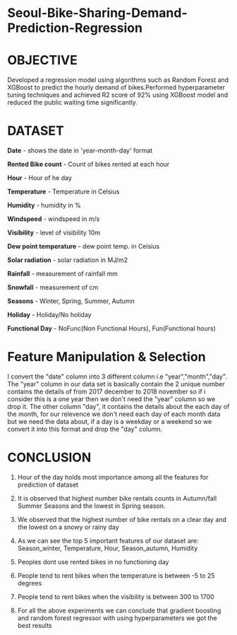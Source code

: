 # Seoul-Bike-Sharing-Demand-Prediction-Regression

# OBJECTIVE

Developed a regression model using algorithms such as Random Forest and XGBoost to predict the hourly demand of bikes.Performed hyperparameter tuning techniques and achieved R2 score of 92% using XGBoost model and reduced the public waiting time significantly.

# DATASET
**Date** - shows the date in 'year-month-day' format

**Rented Bike count** - Count of bikes rented at each hour

**Hour** - Hour of he day

**Temperature** - Temperature in Celsius

**Humidity** - humidity in %

**Windspeed** - windspeed in m/s

**Visibility** - level of visibility 10m

**Dew point temperature** - dew point temp. in Celsius

**Solar radiation** - solar radiation in MJ/m2

**Rainfall** - measurement of rainfall mm

**Snowfall** - measurement of cm

**Seasons** - Winter, Spring, Summer, Autumn

**Holiday** - Holiday/No holiday

**Functional Day** - NoFunc(Non Functional Hours), Fun(Functional hours)


# Feature Manipulation & Selection
I convert the "date" column into 3 different column i.e "year","month","day". The "year" column in our data set is basically contain the 2 unique number contains the details of from 2017 december to 2018 november so if i consider this is a one year then we don't need the "year" column so we drop it. The other column "day", it contains the details about the each day of the month, for our relevence we don't need each day of each month data but we need the data about, if a day is a weekday or a weekend so we convert it into this format and drop the "day" column.

# CONCLUSION
1. Hour of the day holds most importance among all the features for prediction of dataset

2. It is observed that highest number bike rentals counts in Autumn/fall Summer Seasons and the lowest in Spring season.

3. We observed that the highest number of bike rentals on a clear day and the lowest on a snowy or rainy day

4. As we can see the top 5 important features of our dataset are: Season_winter, Temperature, Hour, Season_autumn, Humidity

5. Peoples dont use rented bikes in no functioning day

6. People tend to rent bikes when the temperature is between -5 to 25 degrees
7. People tend to rent bikes when the visibility is between 300 to 1700
8. For all the above experiments we can conclude that gradient boosting and random forest regressor with using hyperparameters we got the best results
